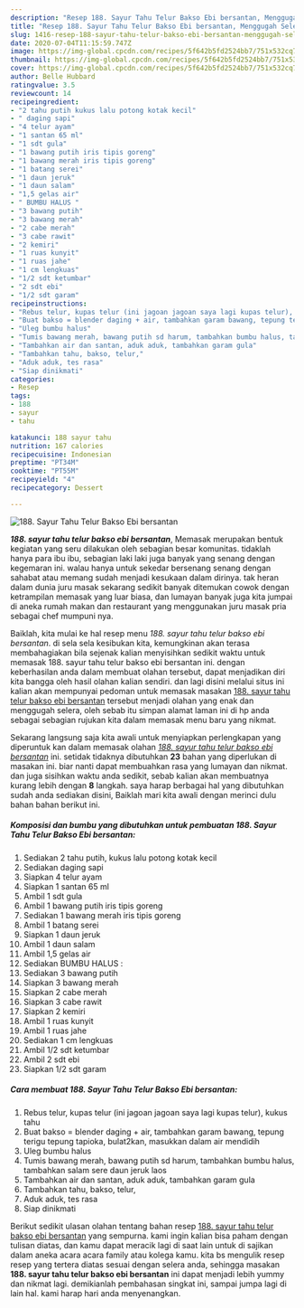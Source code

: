 ```yaml
---
description: "Resep 188. Sayur Tahu Telur Bakso Ebi bersantan, Menggugah Selera"
title: "Resep 188. Sayur Tahu Telur Bakso Ebi bersantan, Menggugah Selera"
slug: 1416-resep-188-sayur-tahu-telur-bakso-ebi-bersantan-menggugah-selera
date: 2020-07-04T11:15:59.747Z
image: https://img-global.cpcdn.com/recipes/5f642b5fd2524bb7/751x532cq70/188-sayur-tahu-telur-bakso-ebi-bersantan-foto-resep-utama.jpg
thumbnail: https://img-global.cpcdn.com/recipes/5f642b5fd2524bb7/751x532cq70/188-sayur-tahu-telur-bakso-ebi-bersantan-foto-resep-utama.jpg
cover: https://img-global.cpcdn.com/recipes/5f642b5fd2524bb7/751x532cq70/188-sayur-tahu-telur-bakso-ebi-bersantan-foto-resep-utama.jpg
author: Belle Hubbard
ratingvalue: 3.5
reviewcount: 14
recipeingredient:
- "2 tahu putih kukus lalu potong kotak kecil"
- " daging sapi"
- "4 telur ayam"
- "1 santan 65 ml"
- "1 sdt gula"
- "1 bawang putih iris tipis goreng"
- "1 bawang merah iris tipis goreng"
- "1 batang serei"
- "1 daun jeruk"
- "1 daun salam"
- "1,5 gelas air"
- " BUMBU HALUS "
- "3 bawang putih"
- "3 bawang merah"
- "2 cabe merah"
- "3 cabe rawit"
- "2 kemiri"
- "1 ruas kunyit"
- "1 ruas jahe"
- "1 cm lengkuas"
- "1/2 sdt ketumbar"
- "2 sdt ebi"
- "1/2 sdt garam"
recipeinstructions:
- "Rebus telur, kupas telur (ini jagoan jagoan saya lagi kupas telur), kukus tahu"
- "Buat bakso = blender daging + air, tambahkan garam bawang, tepung terigu tepung tapioka, bulat2kan, masukkan dalam air mendidih"
- "Uleg bumbu halus"
- "Tumis bawang merah, bawang putih sd harum, tambahkan bumbu halus, tambahkan salam sere daun jeruk laos"
- "Tambahkan air dan santan, aduk aduk, tambahkan garam gula"
- "Tambahkan tahu, bakso, telur,"
- "Aduk aduk, tes rasa"
- "Siap dinikmati"
categories:
- Resep
tags:
- 188
- sayur
- tahu

katakunci: 188 sayur tahu 
nutrition: 167 calories
recipecuisine: Indonesian
preptime: "PT34M"
cooktime: "PT55M"
recipeyield: "4"
recipecategory: Dessert

---
```



![188. Sayur Tahu Telur Bakso Ebi bersantan](https://img-global.cpcdn.com/recipes/5f642b5fd2524bb7/751x532cq70/188-sayur-tahu-telur-bakso-ebi-bersantan-foto-resep-utama.jpg)

<b><i>188. sayur tahu telur bakso ebi bersantan</i></b>, Memasak merupakan bentuk kegiatan yang seru dilakukan oleh sebagian besar komunitas. tidaklah hanya para ibu ibu, sebagian laki laki juga banyak yang senang dengan kegemaran ini. walau hanya untuk sekedar bersenang senang dengan sahabat atau memang sudah menjadi kesukaan dalam dirinya. tak heran dalam dunia juru masak sekarang sedikit banyak ditemukan cowok dengan ketrampilan memasak yang luar biasa, dan lumayan banyak juga kita jumpai di aneka rumah makan dan restaurant yang menggunakan juru masak pria sebagai chef mumpuni nya.

Baiklah, kita mulai ke hal resep menu <i>188. sayur tahu telur bakso ebi bersantan</i>. di sela sela kesibukan kita, kemungkinan akan terasa membahagiakan bila sejenak kalian menyisihkan sedikit waktu untuk memasak 188. sayur tahu telur bakso ebi bersantan ini. dengan keberhasilan anda dalam membuat olahan tersebut, dapat menjadikan diri kita bangga oleh hasil olahan kalian sendiri. dan lagi disini melalui situs ini kalian akan mempunyai pedoman untuk memasak masakan <u>188. sayur tahu telur bakso ebi bersantan</u> tersebut menjadi olahan yang enak dan menggugah selera, oleh sebab itu simpan alamat laman ini di hp anda sebagai sebagian rujukan kita dalam memasak menu baru yang nikmat.




Sekarang langsung saja kita awali untuk menyiapkan perlengkapan yang diperuntuk kan dalam memasak olahan <u><i>188. sayur tahu telur bakso ebi bersantan</i></u> ini. setidak tidaknya dibutuhkan <b>23</b> bahan yang diperlukan di masakan ini. biar nanti dapat membuahkan rasa yang lumayan dan nikmat. dan juga sisihkan waktu anda sedikit, sebab kalian akan membuatnya kurang lebih dengan <b>8</b> langkah. saya harap berbagai hal yang dibutuhkan sudah anda sediakan disini, Baiklah mari kita awali dengan merinci dulu bahan bahan berikut ini.

<!--inarticleads1-->

##### Komposisi dan bumbu yang dibutuhkan untuk pembuatan 188. Sayur Tahu Telur Bakso Ebi bersantan:

1. Sediakan 2 tahu putih, kukus lalu potong kotak kecil
1. Sediakan  daging sapi
1. Siapkan 4 telur ayam
1. Siapkan 1 santan 65 ml
1. Ambil 1 sdt gula
1. Ambil 1 bawang putih iris tipis goreng
1. Sediakan 1 bawang merah iris tipis goreng
1. Ambil 1 batang serei
1. Siapkan 1 daun jeruk
1. Ambil 1 daun salam
1. Ambil 1,5 gelas air
1. Sediakan  BUMBU HALUS :
1. Sediakan 3 bawang putih
1. Siapkan 3 bawang merah
1. Siapkan 2 cabe merah
1. Siapkan 3 cabe rawit
1. Siapkan 2 kemiri
1. Ambil 1 ruas kunyit
1. Ambil 1 ruas jahe
1. Sediakan 1 cm lengkuas
1. Ambil 1/2 sdt ketumbar
1. Ambil 2 sdt ebi
1. Siapkan 1/2 sdt garam




<!--inarticleads2-->

##### Cara membuat 188. Sayur Tahu Telur Bakso Ebi bersantan:

1. Rebus telur, kupas telur (ini jagoan jagoan saya lagi kupas telur), kukus tahu
1. Buat bakso = blender daging + air, tambahkan garam bawang, tepung terigu tepung tapioka, bulat2kan, masukkan dalam air mendidih
1. Uleg bumbu halus
1. Tumis bawang merah, bawang putih sd harum, tambahkan bumbu halus, tambahkan salam sere daun jeruk laos
1. Tambahkan air dan santan, aduk aduk, tambahkan garam gula
1. Tambahkan tahu, bakso, telur,
1. Aduk aduk, tes rasa
1. Siap dinikmati




Berikut sedikit ulasan olahan tentang bahan resep <u>188. sayur tahu telur bakso ebi bersantan</u> yang sempurna. kami ingin kalian bisa paham dengan tulisan diatas, dan kamu dapat meracik lagi di saat lain untuk di sajikan dalam aneka acara acara family atau kolega kamu. kita bs mengulik resep resep yang tertera diatas sesuai dengan selera anda, sehingga masakan <b>188. sayur tahu telur bakso ebi bersantan</b> ini dapat menjadi lebih yummy dan nikmat lagi. demikianlah pembahasan singkat ini, sampai jumpa lagi di lain hal. kami harap hari anda menyenangkan.
